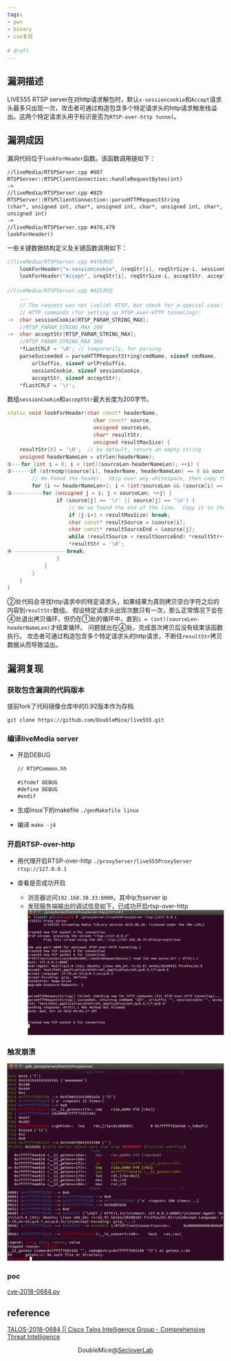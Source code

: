 ```yaml
---
tags:
- pwn 
- binary
- cve复现

# draft
---
```


## 漏洞描述
LIVE555 RTSP server在对http请求解包时，默认`x-sessioncookie`和`Accept`请求头最多只出现一次，攻击者可通过构造包含多个特定请求头的http请求触发栈溢出。这两个特定请求头用于标识是否为`RTSP-over-http tunnel`。

## 漏洞成因

漏洞代码位于`lookForHeader`函数。该函数调用链如下：
```
//liveMedia/RTSPServer.cpp #607
RTSPServer::RTSPClientConnection::handleRequestBytes(int)
->
//liveMedia/RTSPServer.cpp #825
RTSPServer::RTSPClientConnection::parseHTTPRequestString
(char*, unsigned int, char*, unsigned int, char*, unsigned int, char*, unsigned int)
->
//liveMedia/RTSPServer.cpp #478,479
lookForHeader()
```

一些关键数据结构定义及关键函数调用如下：
```cpp
//liveMedia/RTSPServer.cpp #478附近
    lookForHeader("x-sessioncookie", &reqStr[i], reqStrSize-i, sessionCookie, sessionCookieMaxSize);
    lookForHeader("Accept", &reqStr[i], reqStrSize-i, acceptStr, acceptStrMaxSize);

//liveMedia/RTSPServer.cpp #825附近
    ...
    // The request was not (valid) RTSP, but check for a special case:
    // HTTP commands (for setting up RTSP-over-HTTP tunneling):
->  char sessionCookie[RTSP_PARAM_STRING_MAX];  
    //RTSP_PARAM_STRING_MAX 200
->  char acceptStr[RTSP_PARAM_STRING_MAX];      
    //RTSP_PARAM_STRING_MAX 200
    *fLastCRLF = '\0'; // temporarily, for parsing
    parseSucceeded = parseHTTPRequestString(cmdName, sizeof cmdName,
        urlSuffix, sizeof urlPreSuffix,
        sessionCookie, sizeof sessionCookie,
        acceptStr, sizeof acceptStr);
    *fLastCRLF = '\r';
```
数组`sessionCookie`和`acceptStr`最大长度为200字节。


```cpp
static void lookForHeader(char const* headerName, 
                            char const* source, 
                            unsigned sourceLen, 
                            char* resultStr, 
                            unsigned resultMaxSize) {
    resultStr[0] = '\0';  // by default, return an empty string
    unsigned headerNameLen = strlen(headerName);
①---for (int i = 0; i < (int)(sourceLen-headerNameLen); ++i) {
②------if (strncmp(&source[i], headerName, headerNameLen) == 0 && source[i+headerNameLen] == ':') {
        // We found the header.  Skip over any whitespace, then copy the rest of the line to "resultStr":
        for (i += headerNameLen+1; i < (int)sourceLen && (source[i] == ' ' || source[i] == '\t'); ++i) {}
③----------for (unsigned j = i; j < sourceLen; ++j) {
                if (source[j] == '\r' || source[j] == '\n') {
                    // We've found the end of the line.  Copy it to the result (if it will fit):
                    if (j-i+1 > resultMaxSize) break;
                    char const* resultSource = &source[i];
                    char const* resultSourceEnd = &source[j];
                    while (resultSource < resultSourceEnd) *resultStr++ = *resultSource++;
                    *resultStr = '\0';
④ -----------------break;
                }
            }
        }
    }
}
```


②处代码会寻找http请求中的特定请求头，如果结果为真则拷贝空白字符之后的内容到`resultStr`数组。
假设特定请求头出现次数只有一次，那么正常情况下会在④处退出拷贝循环，但仍在①处的循环中，直到`i = (int)(sourceLen-headerNameLen)`才结束循环。
问题就出在④处，完成首次拷贝后没有结束该函数执行。
攻击者可通过构造包含多个特定请求头的http请求，不断往`resultStr`拷贝数据从而导致溢出。


## 漏洞复现

### 获取包含漏洞的代码版本

提前fork了代码镜像仓库中的0.92版本作为存档
```
git clone https://github.com/DoubleMice/live555.git
```


### 编译liveMedia server

* 开启DEBUG
    ```
    // RTSPCommon.hh

    #ifndef DEBUG
    #define DEBUG
    #endif
    ```

* 生成linux下的makefile
    `./genMakefile linux`
* 编译
    `make -j4`

### 开启RTSP-over-http

* 用代理开启RTSP-over-http
    `./proxyServer/live555ProxyServer rtsp://127.0.0.1`

* 查看是否成功开启
    * 浏览器访问`192.168.30.33:8000`，其中ip为server ip
    * 发现服务端输出的调试信息如下，已成功开启rtsp-over-http
        ![](../assets/2018-10/rtsp-over-http.png)
    


### 触发崩溃
![](../assets/2018-10/crash.png)



### poc

[cve-2018-0684.py](https://github.com/DoubleMice/cve-2018-0684/blob/master/cve-2018-0684.py)



## reference
[TALOS-2018-0684 ||  Cisco Talos Intelligence Group - Comprehensive Threat Intelligence](https://talosintelligence.com/vulnerability_reports/TALOS-2018-0684)

<div align="center">
DoubleMice@<a href="http://www.seclover.com">SecloverLab</a>
</div>